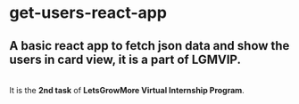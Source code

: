 # get-users-react-app
## A basic react app to fetch json data and show the users in card view, it is a part of LGMVIP.
<br>
It is the <strong>2nd task</strong> of <strong>LetsGrowMore Virtual Internship Program</strong>.
